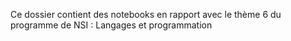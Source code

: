 Ce dossier contient des notebooks en rapport avec le thème 6 du programme de NSI : Langages et programmation
